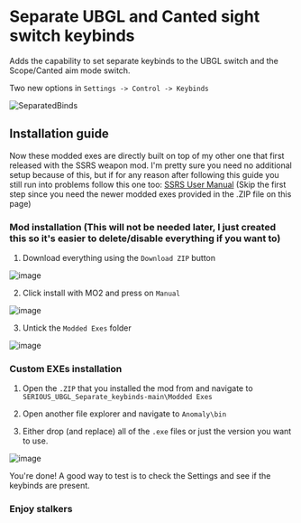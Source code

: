 # Separate UBGL and Canted sight switch keybinds
Adds the capability to set separate keybinds to the UBGL switch and the Scope/Canted aim mode switch.

Two new options in `Settings -> Control -> Keybinds`

![SeparatedBinds](https://github.com/user-attachments/assets/5f899fe1-c8cd-40c1-8967-ae7edb207cf8)

## Installation guide
Now these modded exes are directly built on top of my other one that first released with the SSRS weapon mod.
I'm pretty sure you need no additional setup because of this, but if for any reason after following this guide you still run into problems follow this one too: 
[SSRS User Manual](https://github.com/Bence7661/stalker-ssrs-user-manual?tab=readme-ov-file#modded-exes) (Skip the first step since you need the newer modded exes provided in the .ZIP file on this page)

### Mod installation (This will not be needed later, I just created this so it's easier to delete/disable everything if you want to)

1. Download everything using the `Download ZIP` button

![image](https://github.com/user-attachments/assets/4d39fcb6-5d93-443d-af68-ef04d764b058)

2. Click install with MO2 and press on `Manual`

![image](https://github.com/user-attachments/assets/0ab3cd34-4334-4686-8edd-b5be18e826cc)

3. Untick the `Modded Exes` folder

![image](https://github.com/user-attachments/assets/ac8835fe-d6c8-45c5-82ce-993dfd890877)


### Custom EXEs installation

1. Open the `.ZIP` that you installed the mod from and navigate to `SERIOUS_UBGL_Separate_keybinds-main\Modded Exes`

2. Open another file explorer and navigate to `Anomaly\bin`

3. Either drop (and replace) all of the `.exe` files or just the version you want to use.

![image](https://github.com/user-attachments/assets/75de9079-7a94-4f74-90f6-fde5a03b36d8)

You're done! A good way to test is to check the Settings and see if the keybinds are present.

### **Enjoy stalkers**
